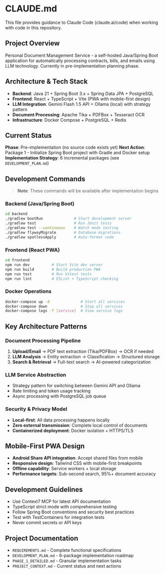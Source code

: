# CLAUDE.md

This file provides guidance to Claude Code (claude.ai/code) when working with code in this repository.

## Project Overview

Personal Document Management Service - a self-hosted Java/Spring Boot application for automatically processing contracts, bills, and emails using LLM technology. Currently in pre-implementation planning phase.

## Architecture & Tech Stack

- **Backend**: Java 21 + Spring Boot 3.x + Spring Data JPA + PostgreSQL
- **Frontend**: React + TypeScript + Vite (PWA with mobile-first design)
- **LLM Integration**: Gemini Flash 1.5 API + Ollama (local) with strategy pattern
- **Document Processing**: Apache Tika + PDFBox + Tesseract OCR
- **Infrastructure**: Docker Compose + PostgreSQL + Redis

## Current Status

**Phase**: Pre-implementation (no source code exists yet)
**Next Action**: Package 1 - Initialize Spring Boot project with Gradle and Docker setup
**Implementation Strategy**: 6 incremental packages (see `DEVELOPMENT_PLAN.md`)

## Development Commands

> **Note**: These commands will be available after implementation begins

### Backend (Java/Spring Boot)
```bash
cd backend
./gradlew bootRun              # Start development server
./gradlew test                 # Run JUnit tests
./gradlew test --continuous    # Watch mode testing
./gradlew flywayMigrate        # Database migrations
./gradlew spotlessApply        # Auto-format code
```

### Frontend (React PWA)
```bash
cd frontend
npm run dev          # Start Vite dev server
npm run build        # Build production PWA
npm run test         # Run Vitest tests
npm run lint         # ESLint + TypeScript checking
```

### Docker Operations
```bash
docker-compose up -d              # Start all services
docker-compose down               # Stop all services
docker-compose logs -f [service]  # View service logs
```

## Key Architecture Patterns

### Document Processing Pipeline
1. **Upload/Email** → PDF text extraction (Tika/PDFBox) → OCR if needed
2. **LLM Analysis** → Entity extraction → Classification → Structured storage
3. **Search & Retrieval** → Full-text search → AI-powered categorization

### LLM Service Abstraction
- Strategy pattern for switching between Gemini API and Ollama
- Rate limiting and token usage tracking
- Async processing with PostgreSQL job queue

### Security & Privacy Model
- **Local-first**: All data processing happens locally
- **Zero external transmission**: Complete local control of documents
- **Containerized deployment**: Docker isolation + HTTPS/TLS

## Mobile-First PWA Design

- **Android Share API integration**: Accept shared files from mobile
- **Responsive design**: Tailwind CSS with mobile-first breakpoints
- **Offline capability**: Service workers + local storage
- **Performance targets**: Sub-second search, 95%+ document accuracy

## Development Guidelines

- Use Context7 MCP for latest API documentation
- TypeScript strict mode with comprehensive testing
- Follow Spring Boot conventions and security best practices
- Test with TestContainers for integration tests
- Never commit secrets or API keys

## Project Documentation

- `REQUIREMENTS.md` - Complete functional specifications
- `DEVELOPMENT_PLAN.md` - 6-package implementation roadmap
- `PHASE_1_DETAILED.md` - Granular implementation tasks
- `PROJECT_CONTEXT.md` - Current status and next actions